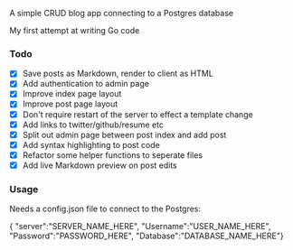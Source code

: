 A simple CRUD blog app connecting to a Postgres database

My first attempt at writing Go code

### Todo

- [x] Save posts as Markdown, render to client as HTML
- [x] Add authentication to admin page
- [x] Improve index page layout
- [x] Improve post page layout
- [x] Don't require restart of the server to effect a template change
- [x] Add links to twitter/github/resume etc
- [x] Split out admin page between post index and add post
- [x] Add syntax highlighting to post code
- [x] Refactor some helper functions to seperate files
- [x] Add live Markdown preview on post edits

### Usage

Needs a config.json file to connect to the Postgres:

{ "server":"SERVER_NAME_HERE", "Username":"USER_NAME_HERE", "Password":"PASSWORD_HERE", "Database":"DATABASE_NAME_HERE"}
